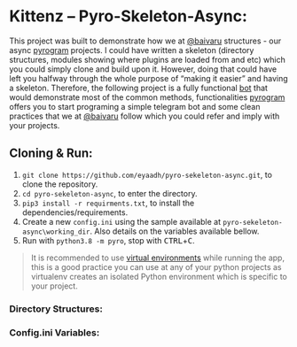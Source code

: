 # Kittenz – Pyro-Skeleton-Async:
This project was built to demonstrate how we at [@baivaru](https://t.me/Baivaru) structures - 
our async [pyrogram](https://docs.pyrogram.org/) projects. I could have written a skeleton (directory structures, modules 
showing where plugins are loaded from and etc) which you could simply clone and build upon it. 
However, doing that could have left you halfway through the whole purpose of “making it easier” 
and having a skeleton. Therefore, the following project is a fully functional [bot](https://t.me/Kittenzbot) that would demonstrate 
most of the common methods, functionalities [pyrogram](https://docs.pyrogram.org/) offers you to start programing a simple telegram bot 
and some clean practices that we at [@baivaru](https://t.me/Baivaru) follow which you could refer and imply with your projects.

## Cloning & Run:
1. `git clone https://github.com/eyaadh/pyro-sekeleton-async.git`, to clone the repository.
2. `cd pyro-sekeleton-async`, to enter the directory.
3. `pip3 install -r requirments.txt`, to install the dependencies/requirements.
4. Create a new `config.ini` using the sample available at `pyro-sekeleton-async\working_dir`. Also details on the variables available bellow.
5. Run with `python3.8 -m pyro`, stop with <kbd>CTRL</kbd>+<kbd>C</kbd>.
> It is recommended to use [virtual environments](https://docs.python-guide.org/dev/virtualenvs/) while running the app, this is a good practice you can use at any of your python projects as virtualenv creates an isolated Python environment which is specific to your project.

### Directory Structures:

### Config.ini Variables: